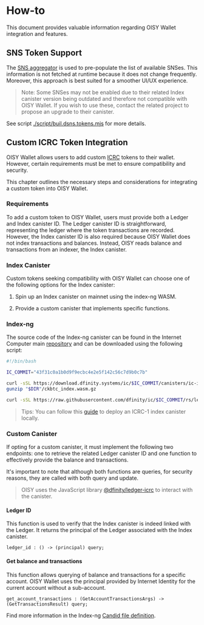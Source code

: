 # How-to

This document provides valuable information regarding OISY Wallet integration and features.

## SNS Token Support

The [SNS aggregator](https://3r4gx-wqaaa-aaaaq-aaaia-cai.icp0.io/) is used to pre-populate the list of available SNSes. This information is not fetched at runtime because it does not change frequently. Moreover, this approach is best suited for a smoother UI/UX experience.

> Note: Some SNSes may not be enabled due to their related Index canister version being outdated and therefore not compatible with OISY Wallet. If you wish to use these, contact the related project to propose an upgrade to their canister.

See script [./script/buil.dsns.tokens.mjs](./script/buil.dsns.tokens.mjs) for more details.

## Custom ICRC Token Integration

OISY Wallet allows users to add custom [ICRC](https://internetcomputer.org/docs/current/developer-docs/defi/overview/#icrc-1-ledgers) tokens to their wallet. However, certain requirements must be met to ensure compatibility and security.

This chapter outlines the necessary steps and considerations for integrating a custom token into OISY Wallet.

### Requirements

To add a custom token to OISY Wallet, users must provide both a Ledger and Index canister ID. The Ledger canister ID is straightforward, representing the ledger where the token transactions are recorded. However, the Index canister ID is also required because OISY Wallet does not index transactions and balances. Instead, OISY reads balance and transactions from an indexer, the Index canister.

### Index Canister

Custom tokens seeking compatibility with OISY Wallet can choose one of the following options for the Index canister:

1. Spin up an Index canister on mainnet using the index-ng WASM.

2. Provide a custom canister that implements specific functions.

### Index-ng

The source code of the Index-ng canister can be found in the Internet Computer main [repository](https://github.com/dfinity/ic/tree/master/rs/ledger_suite/icrc1/index-ng) and can be downloaded using the following script:

```bash
#!/bin/bash

IC_COMMIT="43f31c0a1b0d9f9ecbc4e2e5f142c56c7d9b0c7b"

curl -sSL https://download.dfinity.systems/ic/$IC_COMMIT/canisters/ic-icrc1-index-ng.wasm.gz -o "$DIR"/ckbtc_index.wasm.gz
gunzip "$DIR"/ckbtc_index.wasm.gz

curl -sSL https://raw.githubusercontent.com/dfinity/ic/$IC_COMMIT/rs/ledger_suite/icrc1/index-ng/index-ng.did -o "$DIR"/ckbtc_index.did
```

> Tips: You can follow this [guide](https://internetcomputer.org/docs/current/developer-docs/defi/icrc-1/icrc1-index-setup) to deploy an ICRC-1 index canister locally.

### Custom Canister

If opting for a custom canister, it must implement the following two endpoints: one to retrieve the related Ledger canister ID and one function to effectively provide the balance and transactions.

It's important to note that although both functions are queries, for security reasons, they are called with both query and update.

> OISY uses the JavaScript library [@dfinity/ledger-icrc](https://github.com/dfinity/ic-js/tree/main/packages/ledger-icrc) to interact with the canister.

#### Ledger ID

This function is used to verify that the Index canister is indeed linked with the Ledger. It returns the principal of the Ledger associated with the Index canister.

```
ledger_id : () -> (principal) query;
```

#### Get balance and transactions

This function allows querying of balance and transactions for a specific account. OISY Wallet uses the principal provided by Internet Identity for the current account without a sub-account.

```
get_account_transactions : (GetAccountTransactionsArgs) -> (GetTransactionsResult) query;
```

Find more information in the Index-ng [Candid file definition](https://github.com/dfinity/ic/blob/master/rs/ledger_suite/icrc1/index-ng/index-ng.did).
